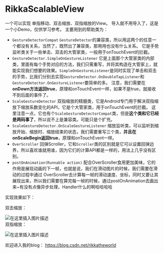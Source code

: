 # RikkaScalableView
一个可以实现 单指移动、双击缩放、双指缩放的View。
导入就不用导入了，这是一个小Demo，仅供学习参考。
主要用到的帮助类为：

 - `GestureDetectorCompat`
`GestureDetector`的兼容类，所以用这两个的任意一个都没有关系，当然了，既然出了兼容类，那用用也没有什么关系。
它是手势监听类关于一些单击、双击的大管家类，一般用于onTouchEvent的拦截。
 - `GestureDetector.SimpleOnGestureListener`
 它是上面那个大管家类的内部类，里面有每个手势对应的方法，我们只需重写，并将其构造在大管家上，就能实现我们想要的效果。`SimpleOnGestureListener`是同时实现了单击和双击的手势，比我们分别去实现`GestureDetector.OnDoubleTapListener`和`GestureDetector.OnGestureListener`要简单的多。
 注意，我们需要在 **onDown方法返回true**，原理和onTouchEvent一样，如果不是true，就接收不到后面的事件了。
 - `ScaleGestureDetector`
 双指缩放的精髓类，它是Android专门用于解决双指缩放下缩放系数变化的API，它是个大管家类，用于onTouchEvent的拦截。
 这里注意一点，它也有个`ScaleGestureDetectorCompat`类，但是**这个类和它已经是两码事了**，所以说不上是兼容类。可能只是个扩充。
 - `ScaleGestureDetector.OnScaleGestureListener`
缩放监听类，可以监听到缩放开始、缩放时、缩放结束的状态，我们需要重写三个类，**并且在 onScaleBegin返回true**，原理和onTouchEvent一样。
 - `OverScroller`
回弹Scroller，它和`Scroller`类的区别就是它可以设置回弹边界，所以喜欢谁就用谁，因为它们的计算API都是一样的，用法上几乎没有区别。
 - `postOnAnimation(Runnable action)`
配合OverScroller食用更加美味，它的作用是展现动画的下一帧，也就是说，我们在滑动图片的时候，我们需要在滑动的过程中通过 OverScroller去计算每一帧的滑动速度、坐标，同时又要让其展现出来，所以我们需要在算完每一帧的时候，通过postOnAnimation去画出来~有没有点像异步处理，Handler什么的啊哈哈哈哈



实现效果如下：

双击缩放：

![在这里插入图片描述](https://img-blog.csdnimg.cn/20190731102745863.gif)  
双指缩放：

![在这里插入图片描述](https://img-blog.csdnimg.cn/20190731103147789.gif)

欢迎进入我的blog：
https://blog.csdn.net/rikkatheworld
